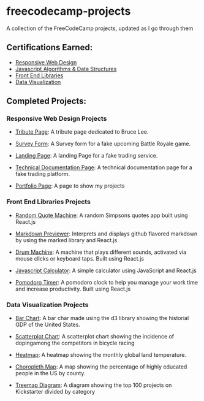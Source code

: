 # freecodecamp-projects
A collection of the FreeCodeCamp projects, updated as I go through them

## Certifications Earned:
- [Responsive Web Design](https://www.freecodecamp.org/certification/fccc931a348-711f-4df2-af61-62b2e43c793a/responsive-web-design)
- [Javascript Algorithms & Data Structures](https://www.freecodecamp.org/certification/fccc931a348-711f-4df2-af61-62b2e43c793a/javascript-algorithms-and-data-structures)
- [Front End Libraries](https://www.freecodecamp.org/certification/fccc931a348-711f-4df2-af61-62b2e43c793a/front-end-libraries)
- [Data Visualization](https://www.freecodecamp.org/certification/fccc931a348-711f-4df2-af61-62b2e43c793a/data-visualization)
## Completed Projects:

### Responsive Web Design Projects

- [Tribute Page](https://codepen.io/KanjCoder/full/bjazZe/): A tribute page dedicated to Bruce Lee.

- [Survey Form](https://codepen.io/KanjCoder/full/pZLLGp): A Survey form for a fake upcoming Battle Royale game.
  
- [Landing Page](https://codepen.io/KanjCoder/full/PBaebZ/): A landing Page for a fake trading service.

- [Technical Documentation Page](https://codepen.io/KanjCoder/full/EpGKKb/): A technical documentation page for a fake trading platform.

- [Portfolio Page](https://codepen.io/KanjCoder/full/XPWZKV/): A page to show my projects

### Front End Libraries Projects

- [Random Quote Machine](https://codepen.io/KanjCoder/full/PyGeoG/): A random Simpsons quotes app built using React.js

- [Markdown Previewer](https://codepen.io/KanjCoder/full/PyQgGN): Interprets and displays github flavored markdown by using the marked library and React.js

- [Drum Machine](https://codepen.io/KanjCoder/full/ePMqNE): A machine that plays different sounds, activated via mouse clicks or keyboard taps. Built using React.js

- [Javascript Calculator](https://codepen.io/KanjCoder/full/OBawZR): A simple calculator using JavaScript and React.js

- [Pomodoro Timer](https://codepen.io/KanjCoder/full/RezaZP/): A pomodoro clock to help you manage your work time and increase productivity. Built using React.js

### Data Visualization Projects

- [Bar Chart](https://codepen.io/KanjCoder/details/ZmOMdy/): A bar char made using the d3 library showing the historial GDP of the United States.

- [Scatterplot Chart](https://codepen.io/KanjCoder/full/YRpMqZ/): A scatterplot chart showing the incidence of dopingamong the competitors in bicycle racing

- [Heatmap](https://codepen.io/KanjCoder/full/GwmqNa/): A heatmap showing the monthly global land temperature.

- [Choropleth Map](https://codepen.io/KanjCoder/full/MzvbaP/): A map showing the percentage of highly educated people in the US by county.

- [Treemap Diagram](https://codepen.io/KanjCoder/full/GwQxPm/): A diagram showing the top 100 projects on Kickstarter divided by category
